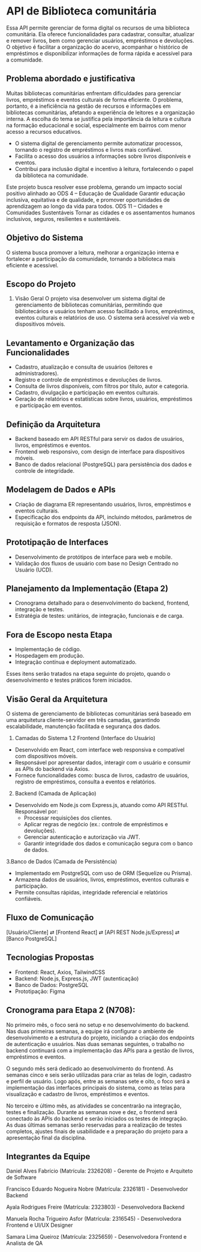 # API de Biblioteca comunitária 

Essa API permite gerenciar de forma digital os recursos de uma biblioteca comunitária. Ela oferece funcionalidades para cadastrar, consultar, atualizar e remover livros, bem como gerenciar usuários, empréstimos e devoluções. O objetivo é facilitar a organização 
do acervo, acompanhar o histórico de empréstimos e disponibilizar informações de forma rápida e acessível para a comunidade.

## Problema abordado e justificativa

Muitas bibliotecas comunitárias enfrentam dificuldades para gerenciar livros, empréstimos e eventos culturais de forma eficiente.           O problema, portanto, é a ineficiência na gestão de recursos e informações em bibliotecas comunitárias, afetando a experiência de       leitores e a organização interna. 
A escolha do tema se justifica pela importância da leitura e cultura na formação educacional e social, especialmente em bairros com menor acesso a recursos educativos.
* O sistema digital de gerenciamento permite automatizar processos, tornando o registro de empréstimos e livros mais confiável.
* Facilita o acesso dos usuários a informações sobre livros disponíveis e eventos.
* Contribui para inclusão digital e incentivo à leitura, fortalecendo o papel da biblioteca na comunidade.

Este projeto busca resolver esse problema, gerando um impacto social positivo alinhado ao
ODS 4 – Educação de Qualidade
Garantir educação inclusiva, equitativa e de qualidade, e promover oportunidades de aprendizagem ao longo da vida para todos.
ODS 11 – Cidades e Comunidades Sustentáveis
Tornar as cidades e os assentamentos humanos inclusivos, seguros, resilientes e sustentáveis.

## Objetivo do Sistema

O sistema busca promover a leitura, melhorar a organização interna e fortalecer a participação da comunidade, tornando a biblioteca mais eficiente e acessível.


## Escopo do Projeto 

1. Visão Geral
O projeto visa desenvolver um sistema digital de gerenciamento de bibliotecas comunitárias, permitindo que bibliotecários e usuários tenham acesso facilitado a livros, empréstimos, eventos culturais e relatórios de uso. O sistema será acessível via web e dispositivos móveis.

 ## Levantamento e Organização das Funcionalidades

* Cadastro, atualização e consulta de usuários (leitores e administradores).
* Registro e controle de empréstimos e devoluções de livros.
* Consulta de livros disponíveis, com filtros por título, autor e categoria.
* Cadastro, divulgação e participação em eventos culturais.
* Geração de relatórios e estatísticas sobre livros, usuários, empréstimos e participação em eventos.

 ## Definição da Arquitetura

* Backend baseado em API RESTful para servir os dados de usuários, livros, empréstimos e eventos.
* Frontend web responsivo, com design de interface para dispositivos móveis.
* Banco de dados relacional (PostgreSQL) para persistência dos dados e controle de integridade.

 ## Modelagem de Dados e APIs

* Criação de diagrama ER representando usuários, livros, empréstimos e eventos culturais.
* Especificação dos endpoints da API, incluindo métodos, parâmetros de requisição e formatos de resposta (JSON).

 ## Prototipação de Interfaces

* Desenvolvimento de protótipos de interface para web e mobile.
* Validação dos fluxos de usuário com base no Design Centrado no Usuário (UCD).

## Planejamento da Implementação (Etapa 2)

* Cronograma detalhado para o desenvolvimento do backend, frontend, integração e testes.
* Estratégia de testes: unitários, de integração, funcionais e de carga.

## Fora de Escopo nesta Etapa

* Implementação de código.
* Hospedagem em produção.
* Integração contínua e deployment automatizado.

Esses itens serão tratados na etapa seguinte do projeto, quando o desenvolvimento e testes práticos forem iniciados.

 ## Visão Geral da Arquitetura

 O sistema de gerenciamento de bibliotecas comunitárias será baseado em uma arquitetura cliente-servidor em três camadas, garantindo escalabilidade, manutenção facilitada e segurança dos dados.

1. Camadas do Sistema
 1.2 Frontend (Interface do Usuário)
  * Desenvolvido em React, com interface web responsiva e compatível com dispositivos móveis.
  * Responsável por apresentar dados, interagir com o usuário e consumir as APIs do backend via Axios.
  * Fornece funcionalidades como: busca de livros, cadastro de usuários, registro de empréstimos, consulta a eventos e relatórios.

 2.  Backend (Camada de Aplicação)
  * Desenvolvido em Node.js com Express.js, atuando como API RESTful.
      Responsável por:
       * Processar requisições dos clientes.
       * Aplicar regras de negócio (ex.: controle de empréstimos e devoluções).
       * Gerenciar autenticação e autorização via JWT.
       * Garantir integridade dos dados e comunicação segura com o banco de dados.

3.Banco de Dados (Camada de Persistência)

  * Implementado em PostgreSQL com uso de ORM (Sequelize ou Prisma).
  * Armazena dados de usuários, livros, empréstimos, eventos culturais e participação.
  * Permite consultas rápidas, integridade referencial e relatórios confiáveis.

## Fluxo de Comunicação

[Usuário/Cliente] ⇄ [Frontend React] ⇄ [API REST Node.js/Express] ⇄ [Banco PostgreSQL]

## Tecnologias Propostas

* Frontend: React, Axios, TailwindCSS 
* Backend: Node.js, Express.js, JWT (autenticação) 
* Banco de Dados: PostgreSQL
* Prototipação: Figma

## Cronograma para Etapa 2 (N708):

No primeiro mês, o foco será no setup e no desenvolvimento do backend. Nas duas primeiras semanas, a equipe irá configurar o ambiente de desenvolvimento e a estrutura do projeto, iniciando a criação dos endpoints de autenticação e usuários. Nas duas semanas seguintes, o trabalho no backend continuará com a implementação das APIs para a gestão de livros, empréstimos e eventos.

O segundo mês será dedicado ao desenvolvimento do frontend. As semanas cinco e seis serão utilizadas para criar as telas de login, cadastro e perfil de usuário. Logo após, entre as semanas sete e oito, o foco será a implementação das interfaces principais do sistema, como as telas para visualização e cadastro de livros, empréstimos e eventos.

No terceiro e último mês, as atividades se concentrarão na integração, testes e finalização. Durante as semanas nove e dez, o frontend será conectado às APIs do backend e serão iniciados os testes de integração. As duas últimas semanas serão reservadas para a realização de testes completos, ajustes finais de usabilidade e a preparação do projeto para a apresentação final da disciplina.

## Integrantes da Equipe

Daniel Alves Fabrício (Matrícula: 2326208) - Gerente de Projeto e Arquiteto de Software

Francisco Eduardo Nogueira Nobre (Matrícula: 2326181) - Desenvolvedor Backend

Ayala Rodrigues Freire (Matrícula: 2323803) - Desenvolvedora Backend

Manuela Rocha Trigueiro Asfor (Matrícula: 2316545) - Desenvolvedora Frontend e UI/UX Designer

Samara Lima Queiroz (Matrícula: 2325659) - Desenvolvedora Frontend e Analista de QA